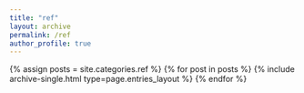 ```yaml
---
title: "ref"
layout: archive
permalink: /ref
author_profile: true
---
```



{% assign posts = site.categories.ref %}
{% for post in posts %} {% include archive-single.html type=page.entries_layout %} {% endfor %}
